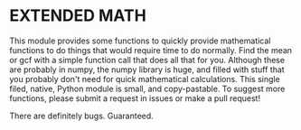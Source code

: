 EXTENDED MATH
=============
This module provides some functions to
quickly provide mathematical functions to do
things that would require time to do normally. Find the mean or gcf with a
simple function call that does all that for you.
Although these are probably in numpy, the numpy library is huge, and filled with
stuff that you probably don't need for quick mathematical calculations. This single filed,
native, Python module is small, and copy-pastable. To suggest more functions, please submit a request in issues
or make a pull request!

There are definitely bugs. Guaranteed.
